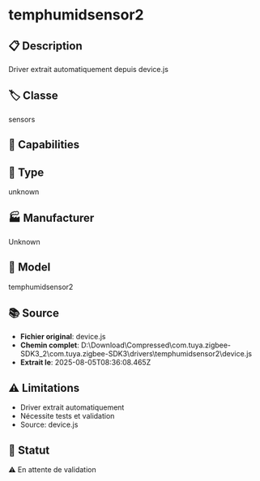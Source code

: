 # temphumidsensor2

## 📋 Description
Driver extrait automatiquement depuis device.js

## 🏷️ Classe
sensors

## 🔧 Capabilities


## 📡 Type
unknown

## 🏭 Manufacturer
Unknown

## 📱 Model
temphumidsensor2

## 📚 Source
- **Fichier original**: device.js
- **Chemin complet**: D:\Download\Compressed\com.tuya.zigbee-SDK3_2\com.tuya.zigbee-SDK3\drivers\temphumidsensor2\device.js
- **Extrait le**: 2025-08-05T08:36:08.465Z

## ⚠️ Limitations
- Driver extrait automatiquement
- Nécessite tests et validation
- Source: device.js

## 🚀 Statut
⚠️ En attente de validation
